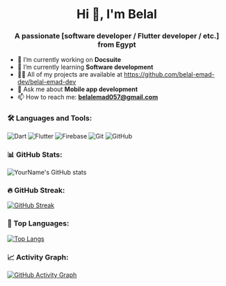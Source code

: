 <h1 align="center">Hi 👋, I'm Belal </h1>
<h3 align="center">A passionate [software developer / Flutter developer / etc.] from Egypt </h3>

- 🔭 I’m currently working on **Docsuite**
- 🌱 I’m currently learning **Software development**
- 👨‍💻 All of my projects are available at https://github.com/belal-emad-dev/belal-emad-dev
- 💬 Ask me about **Mobile app development**
- 📫 How to reach me: **belalemad057@gmail.com**

### 🛠️ Languages and Tools:
![Dart](https://img.shields.io/badge/Dart-0175C2?style=for-the-badge&logo=dart&logoColor=white)
![Flutter](https://img.shields.io/badge/Flutter-02569B?style=for-the-badge&logo=flutter&logoColor=white)
![Firebase](https://img.shields.io/badge/Firebase-FFCA28?style=for-the-badge&logo=firebase&logoColor=black)
![Git](https://img.shields.io/badge/Git-F05032?style=for-the-badge&logo=git&logoColor=white)
![GitHub](https://img.shields.io/badge/GitHub-100000?style=for-the-badge&logo=github&logoColor=white)

### 📊 GitHub Stats:
![YourName's GitHub stats](https://github-readme-stats.vercel.app/api?username=belal-emad-dev&show_icons=true&theme=radical)

### 🔥 GitHub Streak:
[![GitHub Streak](https://streak-stats.demolab.com?user=belal-emad-dev&theme=radical)](https://git.io/streak-stats)

### 🧠 Top Languages:
[![Top Langs](https://github-readme-stats.vercel.app/api/top-langs/?username=belal-emad-dev&layout=donut&theme=radical)](https://github.com/anuraghazra/github-readme-stats)

### 📈 Activity Graph:
[![GitHub Activity Graph](https://github-readme-activity-graph.vercel.app/graph?username=belal-emad-dev&theme=radical)](https://github.com/ashutosh00710/github-readme-activity-graph)



